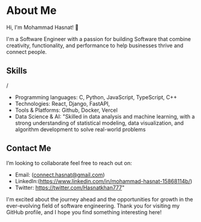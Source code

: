 
# About Me

Hi, I'm Mohammad Hasnat! 👋

I'm a Software Engineer with a passion for building Software that combine creativity, functionality, and performance to help businesses thrive and connect people.

## Skills
/
* Programming languages: C, Python, JavaScript, TypeScript, C++ 
* Technologies: React, Django, FastAPI, 
* Tools & Platforms: Github, Docker, Vercel
* Data Science & AI: "Skilled in data analysis and machine learning, with a strong understanding of statistical modeling, data visualization, and algorithm development to solve real-world problems 

## Contact Me

I’m looking to collaborate feel free to reach out on:
* Email: (connect.hasnat@gmail.com)
* LinkedIn:(https://www.linkedin.com/in/mohammad-hasnat-15868114b/)
* Twitter: https://twitter.com/Hasnatkhan777"

I'm excited about the journey ahead and the opportunities for growth in the ever-evolving field of software engineering. Thank you for visiting my GitHub profile, and I hope you find something interesting here!


<!---
M-hasnat11/M-hasnat11 is a ✨ special ✨ repository because its `README.md` (this file) appears on your GitHub profile.
You can click the Preview link to take a look at your changes.
--->

